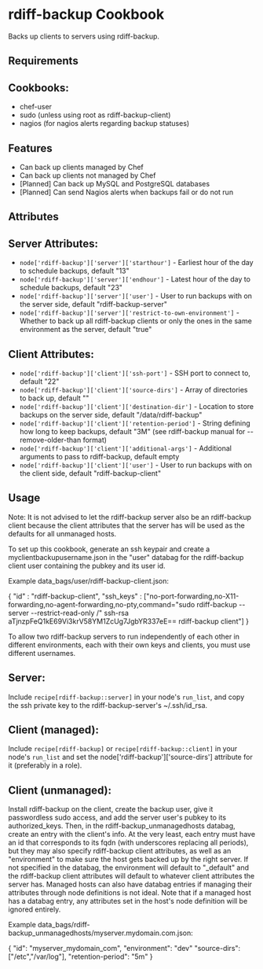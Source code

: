 rdiff-backup Cookbook
=====================

Backs up clients to servers using rdiff-backup.

Requirements
------------

## Cookbooks:

* chef-user
* sudo (unless using root as rdiff-backup-client)
* nagios (for nagios alerts regarding backup statuses)

Features
--------

* Can back up clients managed by Chef
* Can back up clients not managed by Chef
* [Planned] Can back up MySQL and PostgreSQL databases
* [Planned] Can send Nagios alerts when backups fail or do not run

Attributes
----------

## Server Attributes:

* `node['rdiff-backup']['server']['starthour']` - Earliest hour of the day to schedule backups, default "13"
* `node['rdiff-backup']['server']['endhour']` - Latest hour of the day to schedule backups, default "23"
* `node['rdiff-backup']['server']['user']` - User to run backups with on the server side, default "rdiff-backup-server"
* `node['rdiff-backup']['server']['restrict-to-own-environment']` - Whether to back up all rdiff-backup clients or only the ones in the same environment as the server, default "true"

## Client Attributes:

* `node['rdiff-backup']['client']['ssh-port']` - SSH port to connect to, default "22"
* `node['rdiff-backup']['client']['source-dirs']` - Array of directories to back up, default ""
* `node['rdiff-backup']['client']['destination-dir']` - Location to store backups on the server side, default "/data/rdiff-backup"
* `node['rdiff-backup']['client']['retention-period']` - String defining how long to keep backups, default "3M" (see rdiff-backup manual for --remove-older-than format)
* `node['rdiff-backup']['client']['additional-args']` - Additional arguments to pass to rdiff-backup, default empty
* `node['rdiff-backup']['client']['user']` - User to run backups with on the client side, default "rdiff-backup-client"

Usage
-----

Note: It is not advised to let the rdiff-backup server also be an rdiff-backup client because the client attributes that the server has will be used as the defaults for all unmanaged hosts.

To set up this cookbook, generate an ssh keypair and create a myclientbackupusername.json in the "user" databag for the rdiff-backup client user containing the pubkey and its user id.

Example data_bags/user/rdiff-backup-client.json:

{
  "id"        : "rdiff-backup-client",
  "ssh_keys"  : ["no-port-forwarding,no-X11-forwarding,no-agent-forwarding,no-pty,command=\"sudo rdiff-backup --server --restrict-read-only /\" ssh-rsa aTjnzpFeQ1kE69Vi3krV58YM1ZcUg7JgbYR337eE== rdiff-backup client"]
}

To allow two rdiff-backup servers to run independently of each other in different environments, each with their own keys and clients, you must use different usernames.

## Server:

Include `recipe[rdiff-backup::server]` in your node's `run_list`, and copy the ssh private key to the rdiff-backup-server's ~/.ssh/id_rsa.

## Client (managed):

Include `recipe[rdiff-backup]` or `recipe[rdiff-backup::client]` in your node's `run_list` and set the node['rdiff-backup']['source-dirs'] attribute for it (preferably in a role).

## Client (unmanaged):

Install rdiff-backup on the client, create the backup user, give it passwordless sudo access, and add the server user's pubkey to its authorized_keys.  Then, in the rdiff-backup_unmanagedhosts databag, create an entry with the client's info.  At the very least, each entry must have an id that corresponds to its fqdn (with underscores replacing all periods), but they may also specify rdiff-backup client attributes, as well as an "environment" to make sure the host gets backed up by the right server.  If not specified in the databag, the environment will default to "_default" and the rdiff-backup client attributes will default to whatever client attributes the server has.  Managed hosts can also have databag entries if managing their attributes through node definitions is not ideal.  Note that if a managed host has a databag entry, any attributes set in the host's node definition will be ignored entirely.

Example data_bags/rdiff-backup_unmanagedhosts/myserver.mydomain.com.json:

{
    "id": "myserver_mydomain_com",
    "environment": "dev"
    "source-dirs": ["/etc","/var/log"],
    "retention-period": "5m"
}
